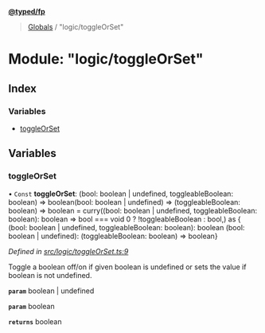 **[@typed/fp](../README.md)**

> [Globals](../globals.md) / "logic/toggleOrSet"

# Module: "logic/toggleOrSet"

## Index

### Variables

* [toggleOrSet](_logic_toggleorset_.md#toggleorset)

## Variables

### toggleOrSet

• `Const` **toggleOrSet**: (bool: boolean \| undefined, toggleableBoolean: boolean) => boolean(bool: boolean \| undefined) => (toggleableBoolean: boolean) => boolean = curry((bool: boolean \| undefined, toggleableBoolean: boolean): boolean => bool === void 0 ? !toggleableBoolean : bool,) as { (bool: boolean \| undefined, toggleableBoolean: boolean): boolean (bool: boolean \| undefined): (toggleableBoolean: boolean) => boolean}

*Defined in [src/logic/toggleOrSet.ts:9](https://github.com/TylorS/typed-fp/blob/6ccb290/src/logic/toggleOrSet.ts#L9)*

Toggle a boolean off/on if given boolean is undefined or sets the value if boolean is not undefined.

**`param`** boolean | undefined

**`param`** boolean

**`returns`** boolean
